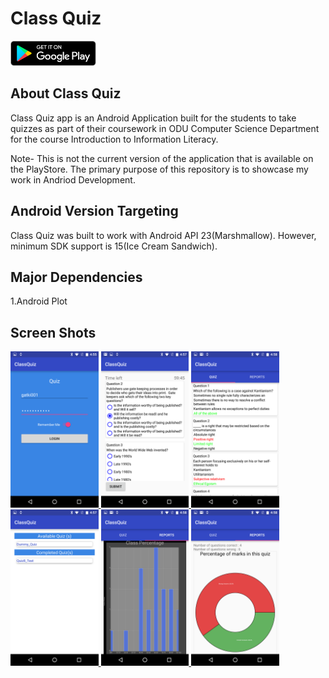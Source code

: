 # Class Quiz <a href="https://play.google.com/store/apps/details?id=odu.handson.classquiz" target="_blank">
<img src="https://github.com/saikaranbalmuri/ClassQuiz-android/blob/master/app/src/main/res/drawable/GetitIcon.png" height="40">
</a>


## About Class Quiz
Class Quiz app is an Android Application built for the students to take quizzes as part of their coursework in
ODU Computer Science Department for the course Introduction to Information Literacy.

Note- This is not the current version of the application that is available on the PlayStore. The primary purpose of this repository is to showcase my work in Andriod Development. 

## Android Version Targeting
Class Quiz was built to work with Android API 23(Marshmallow). However, minimum SDK support is 15(Ice Cream Sandwich).

## Major Dependencies 
1.Android Plot

## Screen Shots

<a href="https://github.com/saikaranbalmuri/ClassQuiz-android/blob/master/app/src/main/res/drawable/Login_Screen.png" target="_blank">
<img src="https://github.com/saikaranbalmuri/ClassQuiz-android/blob/master/app/src/main/res/drawable/Login_Screen.png" height="250">
</a>
<a href="https://github.com/saikaranbalmuri/ClassQuiz-android/blob/master/app/src/main/res/drawable/Questions_Screen.png" target="_blank">
<img src="https://github.com/saikaranbalmuri/ClassQuiz-android/blob/master/app/src/main/res/drawable/Questions_Screen.png" height="250">
</a>
<a href="https://github.com/saikaranbalmuri/ClassQuiz-android/blob/master/app/src/main/res/drawable/Questions_Screen2.png" target="_blank">
<img src="https://github.com/saikaranbalmuri/ClassQuiz-android/blob/master/app/src/main/res/drawable/Questions_Screen2.png" height="250">
</a>
<a href="https://github.com/saikaranbalmuri/ClassQuiz-android/blob/master/app/src/main/res/drawable/QuizStatus_Screen.png" target="_blank">
<img src="https://github.com/saikaranbalmuri/ClassQuiz-android/blob/master/app/src/main/res/drawable/QuizStatus_Screen.png" height="250">
</a>
<a href="https://github.com/saikaranbalmuri/ClassQuiz-android/blob/master/app/src/main/res/drawable/Report_BarChart.png" target="_blank">
<img src="https://github.com/saikaranbalmuri/ClassQuiz-android/blob/master/app/src/main/res/drawable/Report_BarChart.png" height="250">
</a>

<a href="https://github.com/saikaranbalmuri/ClassQuiz-android/blob/master/app/src/main/res/drawable/Report_PieChart.png" target="_blank">
<img src="https://github.com/saikaranbalmuri/ClassQuiz-android/blob/master/app/src/main/res/drawable/Report_PieChart.png" height="250">
</a>

